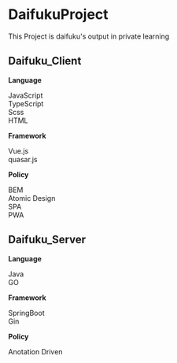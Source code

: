 # DaifukuProject

This Project is daifuku's output in private learning

## Daifuku_Client


__Language__

JavaScript<br>
TypeScript<br>
Scss<br>
HTML<br>

__Framework__

Vue.js<br>
quasar.js<br>

__Policy__

BEM<br>
Atomic Design<br>
SPA<br>
PWA<br>


## Daifuku_Server

__Language__

Java<br>
GO<br>

__Framework__

SpringBoot<br>
Gin<br>

__Policy__

Anotation Driven
